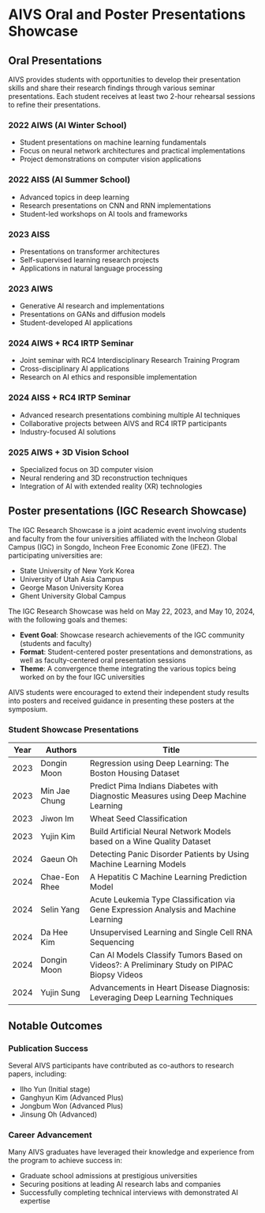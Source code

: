 # AIVS Oral and Poster Presentations Showcase

## Oral Presentations

AIVS provides students with opportunities to develop their presentation skills and share their research findings through various seminar presentations. Each student receives at least two 2-hour rehearsal sessions to refine their presentations.

### 2022 AIWS (AI Winter School)
- Student presentations on machine learning fundamentals
- Focus on neural network architectures and practical implementations
- Project demonstrations on computer vision applications

### 2022 AISS (AI Summer School)
- Advanced topics in deep learning
- Research presentations on CNN and RNN implementations
- Student-led workshops on AI tools and frameworks

### 2023 AISS
- Presentations on transformer architectures
- Self-supervised learning research projects
- Applications in natural language processing

### 2023 AIWS
- Generative AI research and implementations
- Presentations on GANs and diffusion models
- Student-developed AI applications

### 2024 AIWS + RC4 IRTP Seminar
- Joint seminar with RC4 Interdisciplinary Research Training Program
- Cross-disciplinary AI applications
- Research on AI ethics and responsible implementation

### 2024 AISS + RC4 IRTP Seminar
- Advanced research presentations combining multiple AI techniques
- Collaborative projects between AIVS and RC4 IRTP participants
- Industry-focused AI solutions

### 2025 AIWS + 3D Vision School
- Specialized focus on 3D computer vision
- Neural rendering and 3D reconstruction techniques
- Integration of AI with extended reality (XR) technologies

## Poster presentations (IGC Research Showcase)

The IGC Research Showcase is a joint academic event involving students and faculty from the four universities affiliated with the Incheon Global Campus (IGC) in Songdo, Incheon Free Economic Zone (IFEZ). The participating universities are:

- State University of New York Korea
- University of Utah Asia Campus
- George Mason University Korea
- Ghent University Global Campus

The IGC Research Showcase was held on May 22, 2023, and May 10, 2024, with the following goals and themes:

- **Event Goal**: Showcase research achievements of the IGC community (students and faculty)
- **Format**: Student-centered poster presentations and demonstrations, as well as faculty-centered oral presentation sessions
- **Theme**: A convergence theme integrating the various topics being worked on by the four IGC universities

AIVS students were encouraged to extend their independent study results into posters and received guidance in presenting these posters at the symposium.

### Student Showcase Presentations

| Year | Authors | Title |
|------|---------|-------|
| 2023 | Dongin Moon | Regression using Deep Learning: The Boston Housing Dataset |
| 2023 | Min Jae Chung | Predict Pima Indians Diabetes with Diagnostic Measures using Deep Machine Learning |
| 2023 | Jiwon Im | Wheat Seed Classification |
| 2023 | Yujin Kim | Build Artificial Neural Network Models based on a Wine Quality Dataset |
| 2024 | Gaeun Oh | Detecting Panic Disorder Patients by Using Machine Learning Models |
| 2024 | Chae-Eon Rhee | A Hepatitis C Machine Learning Prediction Model |
| 2024 | Selin Yang | Acute Leukemia Type Classification via Gene Expression Analysis and Machine Learning |
| 2024 | Da Hee Kim | Unsupervised Learning and Single Cell RNA Sequencing |
| 2024 | Dongin Moon | Can AI Models Classify Tumors Based on Videos?: A Preliminary Study on PIPAC Biopsy Videos |
| 2024 | Yujin Sung | Advancements in Heart Disease Diagnosis: Leveraging Deep Learning Techniques |

## Notable Outcomes

### Publication Success
Several AIVS participants have contributed as co-authors to research papers, including:
- Ilho Yun (Initial stage)
- Ganghyun Kim (Advanced Plus)
- Jongbum Won (Advanced Plus)
- Jinsung Oh (Advanced)

### Career Advancement
Many AIVS graduates have leveraged their knowledge and experience from the program to achieve success in:
- Graduate school admissions at prestigious universities
- Securing positions at leading AI research labs and companies
- Successfully completing technical interviews with demonstrated AI expertise

